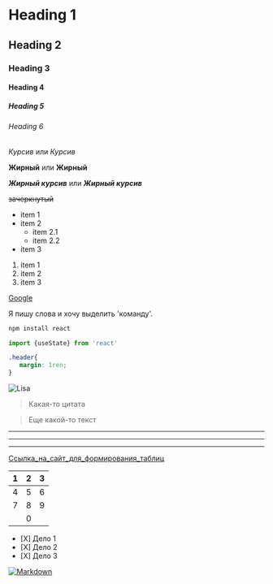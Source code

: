 <!-- Заголовки -->
# Heading 1
## Heading 2
### Heading 3
#### Heading 4
##### Heading 5
###### Heading 6

<!-- Выделения -->
_Курсив_ или *Курсив*

__Жирный__ или **Жирный**

___Жирный курсив___ или 
***Жирный курсив***

~~зачеркнутый~~

<!-- Списки -->
* item 1
* item 2
    * item 2.1
    * item 2.2
* item 3

1. item 1
1. item 2
5. item 3

<!-- Ссылка -->

[Google](https://google.com)

<!-- Код -->
Я пишу слова и хочу выделить 'команду'.

```bash
npm install react
```

```javascript
import {useState} from 'react'
```

```css
.header{
   margin: 1ren; 
}
```

<!-- Картинки -->
![Lisa](https://avatars.mds.yandex.net/get-zen_doc/1582174/pub_5d0bef6325509600afe0879e_5d0bf0dcb34feb00af5dde39/scale_1200)

<!-- Цитаты -->
> Какая-то цитата

> Еще какой-то текст

<!-- Горизонтальный раздельтель -->
***
---
___
<!-- Таблицы -->
[Ссылка_на_сайт_для_формирования_таблиц](https://www.tablesgenerator.com/markdown_tables)

| 1 	| 2 	| 3 	|
|---	|---	|---	|
| 4 	| 5 	| 6 	|
| 7 	| 8 	| 9 	|
|   	| 0 	|   	|

<!-- Список дел -->

* [Х] Дело 1
* [Х] Дело 2
* [Х] Дело 3

<!-- YouTube видео -->
[![Markdown](https://i.ytimg.com/vi/jPKi2Addbxw/hqdefault.jpg?sqp=-oaymwEcCNACELwBSFXyq4qpAw4IARUAAIhCGAFwAcABBg==&rs=AOn4CLDXvCboXDZwGtdX82jsow9Xe5yybQ)](https://www.youtube.com/watch?v=jPKi2Addbxw)